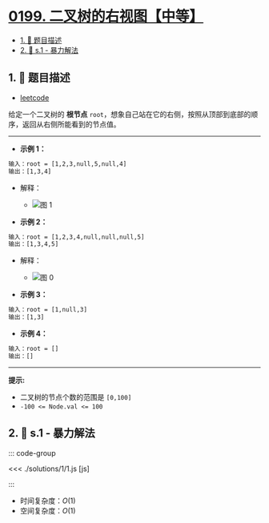 # [0199. 二叉树的右视图【中等】](https://github.com/tnotesjs/TNotes.leetcode/tree/main/notes/0199.%20%E4%BA%8C%E5%8F%89%E6%A0%91%E7%9A%84%E5%8F%B3%E8%A7%86%E5%9B%BE%E3%80%90%E4%B8%AD%E7%AD%89%E3%80%91)

<!-- region:toc -->

- [1. 📝 题目描述](#1--题目描述)
- [2. 🎯 s.1 - 暴力解法](#2--s1---暴力解法)

<!-- endregion:toc -->

## 1. 📝 题目描述

- [leetcode](https://leetcode.cn/problems/binary-tree-right-side-view/)

给定一个二叉树的 **根节点** `root`，想象自己站在它的右侧，按照从顶部到底部的顺序，返回从右侧所能看到的节点值。

---

- **示例 1：**

```txt
输入：root = [1,2,3,null,5,null,4]
输出：[1,3,4]
```

- 解释：

  - ![图 1](https://cdn.jsdelivr.net/gh/tnotesjs/imgs@main/2025-09-10-21-36-28.png)

- **示例 2：**

```txt
输入：root = [1,2,3,4,null,null,null,5]
输出：[1,3,4,5]
```

- 解释：

  - ![图 0](https://cdn.jsdelivr.net/gh/tnotesjs/imgs@main/2025-09-10-21-36-04.png)

- **示例 3：**

```txt
输入：root = [1,null,3]
输出：[1,3]
```

- **示例 4：**

```txt
输入：root = []
输出：[]
```

---

**提示:**

- 二叉树的节点个数的范围是 `[0,100]`
- `-100 <= Node.val <= 100`

## 2. 🎯 s.1 - 暴力解法

::: code-group

<<< ./solutions/1/1.js [js]

:::

- 时间复杂度：$O(1)$
- 空间复杂度：$O(1)$
